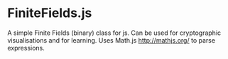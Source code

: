 # FiniteFields.js

A simple Finite Fields (binary) class for js. Can be used for cryptographic visualisations and for learning.
Uses Math.js http://mathjs.org/ to parse expressions.